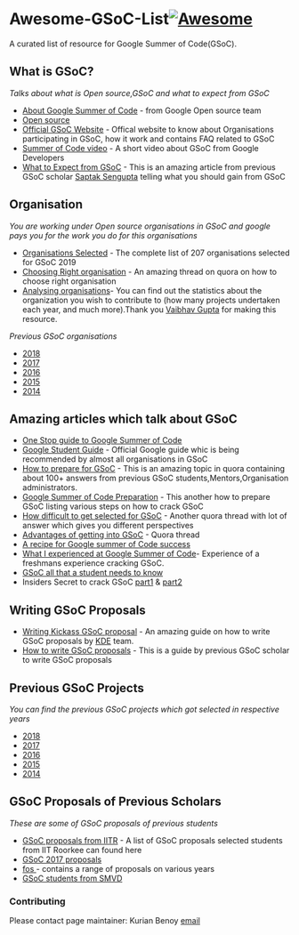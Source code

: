 # Awesome-GSoC-List[![Awesome](https://cdn.rawgit.com/sindresorhus/awesome/d7305f38d29fed78fa85652e3a63e154dd8e8829/media/badge.svg)](https://github.com/sindresorhus/awesome)

A curated list of resource for Google Summer of Code(GSoC).

What is GSoC? 
---
*Talks about what is Open source,GSoC and what to expect from GSoC*
- [About Google Summer of Code](https://google.github.io/gsocguides/student/index) - from Google Open source team
- [Open source](https://opensource.com/resources/what-open-source)
- [Official GSoC Website](https://summerofcode.withgoogle.com/) - Offical website to know about Organisations participating 
in GSoC, how it work and contains FAQ related to GSoC
- [Summer of Code video](https://www.youtube.com/watch?v=S6IP_6HG2QE) - A short video about GSoC from Google Developers
- [What to Expect from GSoC](https://www.saptaks.blog/2019/03/what-to-expect-from-gsoc.html) - This is an amazing article 
from previous GSoC scholar [Saptak Sengupta](https://github.com/SaptakS) telling what you should gain from GSoC

Organisation
---
*You are working under Open source organisations in GSoC and google pays you for the work you do for this organisations*

- [Organisations Selected](https://summerofcode.withgoogle.com/organizations/) - The complete list of 207 organisations 
selected for GSoC 2019
- [Choosing Right organisation](https://www.quora.com/How-do-I-choose-appropriate-organization-in-Google-Summer-of-Code) - 
An amazing thread on quora on how to choose right organisation
- [Analysing organisations](https://gsoc-data-analyzer.netlify.com/)- You can find out the statistics about the organization you wish to contribute to (how many projects undertaken each year, and much more).Thank you [Vaibhav Gupta](https://medium.com/@vaibhgupt199) for making this resource.

*Previous GSoC organisations* 

- [2018](https://summerofcode.withgoogle.com/archive/2018/organizations/)
- [2017](https://summerofcode.withgoogle.com/archive/2017/organizations/)
- [2016](https://summerofcode.withgoogle.com/archive/2016/organizations/)
- [2015](https://www.google-melange.com/archive/gsoc/2015)
- [2014](https://www.google-melange.com/archive/gsoc/2014)

Amazing articles which talk about GSoC
---

- [One Stop guide to Google Summer of Code](https://medium.com/coding-blocks/one-stop-guide-to-google-summer-of-code-a9e803beeda7)
- [Google Student Guide](https://google.github.io/gsocguides/student/) - Official Google guide whic is being recommended by almost all organisations in GSoC
- [How to prepare for GSoC](https://www.quora.com/How-do-I-prepare-for-the-Google-Summer-of-Code-GSoC) - This is an
amazing topic in quora containing about 100+ answers from previous GSoC students,Mentors,Organisation administrators.
- [Google Summer of Code Preparation](https://medium.com/iiitv/google-summer-of-code-preparation-tips-d1d3acc21da5) - This another how to prepare GSoC listing various steps on how to crack GSoC
- [How difficult to get selected for GSoC](https://www.quora.com/How-difficult-is-it-to-get-selected-for-the-GSOC) - Another quora thread with lot of answer which gives you different perspectives
- [Advantages of getting into GSoC](https://www.quora.com/What-are-the-advantages-of-getting-into-gsoc) - Quora thread
- [A recipe for Google summer of Code success](https://medium.freecodecamp.org/a-recipe-for-google-summer-of-code-success-cb0ceb1ae895)
- [What I experienced at Google Summer of Code](https://medium.freecodecamp.org/the-google-summer-of-code-experience-e9329da27c66)- Experience of a freshmans experience cracking GSoC.
- [GSoC all that a student needs to know](https://code.likeagirl.io/google-summer-of-code-gsoc-whens-and-hows-for-students-4d8453a799bb)
- Insiders Secret to crack GSoC [part1](https://medium.com/fossmec/insiders-secret-to-cracking-the-google-summer-of-code-part-1-92e55dca5c18) & [part2](https://medium.com/fossmec/insiders-secret-to-cracking-the-google-summer-of-code-part-2-4c36b0ef8a8d)


Writing GSoC Proposals 
---
- [Writing Kickass GSoC proposal](http://teom.org/blog/kde/how-to-write-a-kick-ass-proposal-for-google-summer-of-code/) - An amazing guide on how to write GSoC proposals by [KDE](http://www.kde.org/) team.
- [How to write GSoC proposals](https://jogendra.github.io/how-to-write-proposal-for-google-summer-of-code) - This is a guide by previous GSoC scholar to write GSoC proposals

Previous GSoC Projects
---

*You can find the previous GSoC projects which got selected in respective years*

- [2018](https://summerofcode.withgoogle.com/archive/2018/projects/)
- [2017](https://summerofcode.withgoogle.com/archive/2017/projects/)
- [2016](https://summerofcode.withgoogle.com/archive/2016/projects/)
- [2015](https://www.google-melange.com/archive/gsoc/2015)
- [2014](https://www.google-melange.com/archive/gsoc/2014)

GSoC Proposals of Previous Scholars
---

*These are some of GSoC proposals of previous students*

- [GSoC proposals from IITR](https://blog.sdslabs.co/gsoc/) - A list of GSoC proposals selected students from IIT Roorkee can found here
- [GSoC 2017 proposals](https://github.com/saurabhshri/GSoC-2017-Accepted-Proposals)
- [fos 
](https://github.com/saketkc/fos-proposals) - contains a range of proposals on various years
- [GSoC students from SMVD](https://github.com/CodeClubSMVDU/gsoc-proposals)



### Contributing
Please contact page maintainer: Kurian Benoy [email](kurian.bkk@gmail.com)
